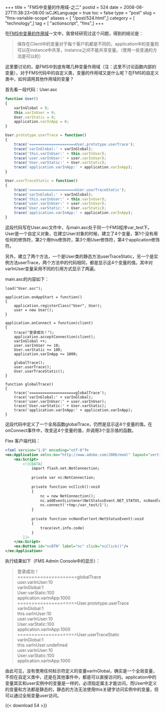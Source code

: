 +++
title = "FMS中变量的作用域-之二"
postid = 524
date = 2008-08-27T11:38:23+08:00
isCJKLanguage = true
toc = false
type = "post"
slug = "fms-variable-scope"
aliases = [ "/post/524.html",]
category = [ "technology",]
tag = [ "actionscript", "fms",]
+++


在[FMS中变量的作用域](https://blog.zengrong.net/post/221.html)一文中，我曾经研究过这个问题，得到的结论是：

> 保存在Client中的变量对于每个客户机都是不同的，application中的变量则可以在instance中共享，instance之间不能共享变量。（使用一些变通的方法是可以的）

这里要讨论的，是FMS中到底有哪几种变量作用域（注：这里不讨论函数内部的变量），对于FMS代码中的自定义类，变量的作用域又是什么呢？在FMS的自定义类中，如何调用其他作用域的变量？  
<!--more-->  
首先看一段代码：User.asc

``` javascript
function User()
{
    varInGlobal = 0;
    this.varInUser = 0;
    User.varStatic = 0;
    application.varInApp = 0;
}

User.prototype.userTrace = function()
{
    trace('=====================User.prototype.userTrace');
    trace('varInGlobal:' + varInGlobal);
    trace('this.varInUser:' + this.varInUser);
    trace('user.varInUser:' + user.varInUser);
    trace('User.varStatic:' + User.varStatic);
    trace('application.varInApp:' + application.varInApp);
}

User.userTraceStatic = function()
{
    trace('=====================User.userTraceStatic');
    trace('varInGlobal:' + varInGlobal);
    trace('this.varInUser:' + this.varInUser);
    trace('user.varInUser:' + user.varInUser);
    trace('User.varStatic:' + User.varStatic);
    trace('application.varInApp:' + application.varInApp);
}
```

这段代码写在User.asc文件中，与main.asc处于同一个FMS程序var\_test下。User是一个自定义对象，在建立User对象的时候，建立了4个变量，第1个没有用任何的修饰符，第2个用this修饰符，第3个用User修饰符，第4个application修饰符。  

另外，建立了两个方法，一个是User类的静态方法userTraceStatic，另一个是实例方法userTrace，两个方法中的代码相同，都是显示这4个变量的值。其中对varInUser变量采用不同的引用方式显示了两遍。

main.asc的内容如下：

``` {lang="ActionScript"}
load("User.asc");

application.onAppStart = function()
{
    application.registerClass("User", User);
    user = new User();
}

application.onConnect = function(client)
{
    trace("登录成功！");
    application.acceptConnection(client);
    varInGlobal ++;
    user.varInUser += 10;
    User.varStatic += 100;
    application.varInApp += 1000;
    
    globalTrace();
    user.userTrace();
    User.userTraceStatic();
}

function globalTrace()
{
    trace('=====================globalTrace');
    trace('varInGlobal:' + varInGlobal);
    trace('user.varInUser:' + user.varInUser);
    trace('User.varStatic:' + User.varStatic);
    trace('application.varInApp:' + application.varInApp);
}
```

这段代码中定义了一个全局函数globalTrace，仍然是显示这4个变量的值。在onConnect事件中，改变这4个变量的值，并调用3个显示值的函数。

Flex 客户端代码：

``` xml
<?xml version="1.0" encoding="utf-8"?>
<mx:Application xmlns:mx="http://www.adobe.com/2006/mxml" layout="vertical">
    <mx:Script>
        <![CDATA[
            import flash.net.NetConnection;
            
            private var nc:NetConnection;
            
            private function ncClick():void
            {
                nc = new NetConnection();
                nc.addEventListener(NetStatusEvent.NET_STATUS, ncHandler);
                nc.connect('rtmp:/var_test/1');
            }
            
            private function ncHandler(evt:NetStatusEvent):void
            {
                trace(evt.info.code)
            }
        ]]>
    </mx:Script>
    <mx:Button id="ncBTN" label="nc" click="ncClick()"/>
</mx:Application>
```

执行结果如下（FMS Admin Console中的显示）：

> 登录成功！  
>  =====================globalTrace  
>  user.varInUser:10  
>  varInGlobal:1  
>  User.varStatic:100  
>  application.varInApp:1000  
>  =====================User.prototype.userTrace  
>  varInGlobal:1  
>  this.varInUser:10  
>  user.varInUser:10  
>  User.varStatic:100  
>  application.varInApp:1000  
>  =====================User.userTraceStatic  
>  varInGlobal:1  
>  this.varInUser:undefined  
>  user.varInUser:10  
>  User.varStatic:100  
>  application.varInApp:1000

由此可见，没有使用任何标示符定义的变量varInGlobal，确实是一个全局变量，不但在自定义类中，还是在其他事件中，都是可以直接访问的。application中的变量其实和user实例中的变量是一样的，必须指定属主才能访问。而User中定义的变量和方法都是静态的，静态的方法无法使用this关键字访问实例中的变量，但可以通过全局变量user访问。

{{< download 54 >}}

